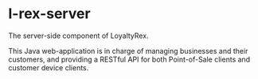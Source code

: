 # l-rex-server
The server-side component of LoyaltyRex.

This Java web-application is in charge of managing businesses and their customers,
and providing a RESTful API for both Point-of-Sale clients and customer device clients.
